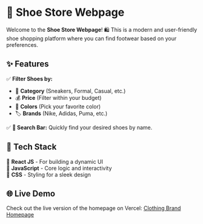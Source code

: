 # 👟 Shoe Store Webpage  

Welcome to the **Shoe Store Webpage**! 🛍️ This is a modern and user-friendly shoe shopping platform where you can find footwear based on your preferences.  

## ✨ Features  
✅ **Filter Shoes by:**  
   - 📂 **Category** (Sneakers, Formal, Casual, etc.)  
   - 💰 **Price** (Filter within your budget)  
   - 🎨 **Colors** (Pick your favorite color)  
   - 🏷️ **Brands** (Nike, Adidas, Puma, etc.)  

✅ **🔎 Search Bar:** Quickly find your desired shoes by name.  

## 🚀 Tech Stack  
🔹 **React JS** - For building a dynamic UI  
🔹 **JavaScript** - Core logic and interactivity  
🔹 **CSS** - Styling for a sleek design  

## 🌐 Live Demo

Check out the live version of the homepage on Vercel: [Clothing Brand Homepage](https://clothing-landing-page-alpha.vercel.app/)
